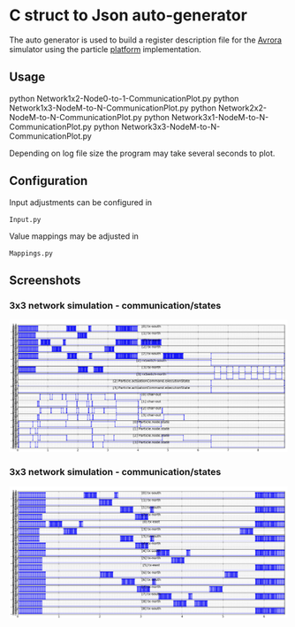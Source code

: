 C struct to Json auto-generator
===============================

The auto generator is used to build a register description file for the 
[Avrora](http://compilers.cs.ucla.edu/avrora/) simulator using the particle
[platform](https://github.com/ProgrammableMatter/avrora-particle-platform) implementation.

Usage
-----
python Network1x2-Node0-to-1-CommunicationPlot.py
python Network1x3-NodeM-to-N-CommunicationPlot.py
python Network2x2-NodeM-to-N-CommunicationPlot.py
python Network3x1-NodeM-to-N-CommunicationPlot.py
python Network3x3-NodeM-to-N-CommunicationPlot.py

Depending on log file size the program may take several seconds to plot.

Configuration
-------------
Input adjustments can be configured in 
    
    Input.py
    
Value mappings may be adjusted in 

    Mappings.py

Screenshots
-----------
### 3x3 network simulation - communication/states
![3x3 network simulation - communication/states](./examples/network_2x2_simulation_-_execute_command_actuation.png)
### 3x3 network simulation - communication/states
![3x3 network simulation - communication/states](./examples/network_3x3_simulation.png)
    
